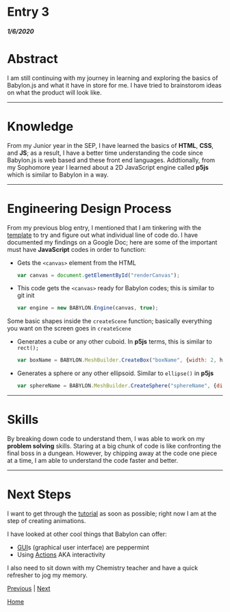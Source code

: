 # Entry 3
##### 1/6/2020

# Abstract
I am still continuing with my journey in learning and exploring the basics of Babylon.js and what it have in store for me.
I have tried to brainstorom ideas on what the product will look like.

---
# Knowledge

From my Junior year in the SEP, I have learned the basics of **HTML**, **CSS**, and **JS**; as a result, I have a better time understanding the code since Babylon.js is
web based and these front end languages. Addtionally, from my Sophomore year I learned about a 2D JavaScript engine called **p5js** which is similar to Babylon in a way.


---
# Engineering Design Process
From my previous blog entry, I mentioned that I am tinkering with the [template](https://jsbin.com/hepetukemu/edit?html,css,output) to try and figure out what individual line of code do.
I have documented my findings on a Google Doc; here are some of the important must have **JavaScript** codes in order to function:

* Gets the `<canvas>` element from the HTML
   ```javascript
   var canvas = document.getElementById("renderCanvas");
   ```
* This code gets the `<canvas>` ready for Babylon codes; this is similar to git init
   ```javascript
   var engine = new BABYLON.Engine(canvas, true);
   ```

Some basic shapes inside the `createScene` function; basically everything you want on the screen goes in `createScene`
* Generates a cube or any other cuboid. In **p5js** terms, this is similar to `rect();`
   ```javascript
   var boxName = BABYLON.MeshBuilder.CreateBox("boxName", {width: 2, height, 3, depth: 2}, scene);
   ```
* Generates a sphere or any other ellipsoid. Similar to `ellipse()` in **p5js**
   ```javascript
   var sphereName = BABYLON.MeshBuilder.CreateSphere("sphereName", {diameter: 1.25, arc:0.85}, scene);
   ```

---
# Skills

By breaking down code to understand them, I was able to work on my **problem solving** skills. Staring at a big chunk of code is like confronting the final boss in a dungean.
However, by chipping away at the code one piece at a time, I am able to understand the code faster and better.

---
# Next Steps
I want to get through the [tutorial](https://doc.babylonjs.com/babylon101/) as soon as possible; right now I am at the step of creating animations.

I have looked at other cool things that Babylon can offer:
* [GUI](https://www.babylonjs.com/demos/gui/)s (graphical user interface) are peppermint
* Using [Actions](https://www.babylonjs-playground.com/#J19GYK#0) AKA interactivity

I also need to sit down with my Chemistry teacher and have a quick refresher to jog my memory.

[Previous](entry02.md) | [Next](entry04.md)

[Home](../README.md)